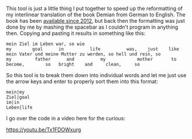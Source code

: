 This tool is just a little thing I put together to speed up the reformatting of my interlinear translation of the book Demian from German to English. The book has been [available since 2012](https://www.lulu.com/shop/hermann-hesse-and-david-macleod/demian-an-interlinear-translation/paperback/product-20351542.html?page=1&pageSize=4), but back then the formatting was just done by me by mashing the spacebar as I couldn't program in anything then. Copying and pasting it results in something like this:

    mein Ziel im Leben war, so wie
    my        goal      in          life          was,    just    like
    mein Vater und meine Mutter zu werden, so hell und rein, so
    my         father      and          my            mother       to       become,        so   bright    and     clean,     so

So this tool is to break them down into individual words and let me just use the arrow keys and enter to properly sort them into this format:

    mein|my
    Ziel|goal
    im|in
    Leben|life

I go over the code in a video here for the curious:

https://youtu.be/Tx1FDOWxurg
